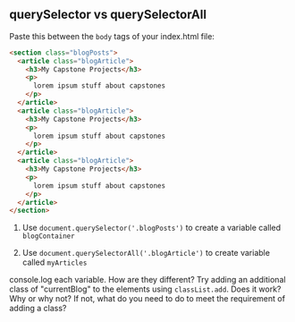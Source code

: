## querySelector vs querySelectorAll

Paste this between the `body` tags of your index.html file:

```html
<section class="blogPosts">
  <article class="blogArticle">
    <h3>My Capstone Projects</h3>
    <p>
      lorem ipsum stuff about capstones
    </p>
  </article>
  <article class="blogArticle">
    <h3>My Capstone Projects</h3>
    <p>
      lorem ipsum stuff about capstones
    </p>
  </article>
  <article class="blogArticle">
    <h3>My Capstone Projects</h3>
    <p>
      lorem ipsum stuff about capstones
    </p>
  </article>
</section>
```

1. Use `document.querySelector('.blogPosts')` to create a variable called `blogContainer`

1. Use `document.querySelectorAll('.blogArticle')` to create variable called `myArticles`

console.log each variable. How are they different? Try adding an additional class of "currentBlog" to the elements using `classList.add`. Does it work? Why or why not? If not, what do you need to do to meet the requirement of adding a class?

